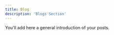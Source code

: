 ```yaml
---
title: Blog
description: 'Blogs Section'
---
```


You'll add here a general introduction of your posts.